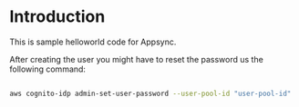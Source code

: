 # Introduction

This is sample helloworld code for Appsync.


After creating the user you might have to reset the password us the following command:


```sh 

aws cognito-idp admin-set-user-password --user-pool-id "user-pool-id"  --username "test" --password "Abc1234$" --permanent


```